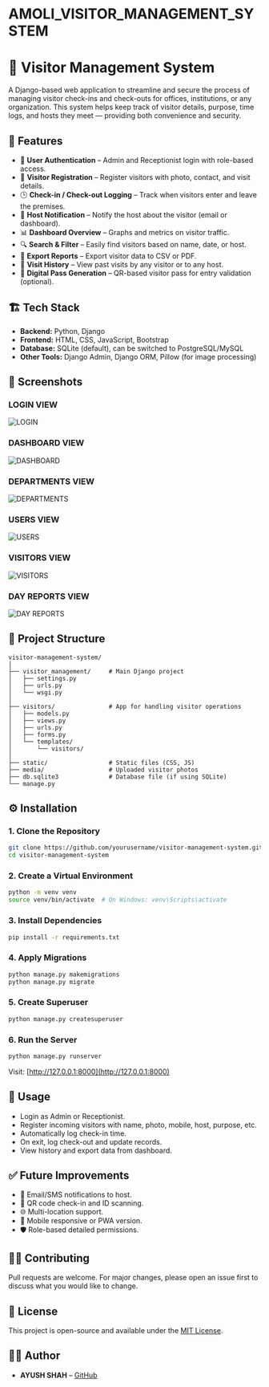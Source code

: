 # AMOLI_VISITOR_MANAGEMENT_SYSTEM

# 🛂 Visitor Management System

A Django-based web application to streamline and secure the process of managing visitor check-ins and check-outs for offices, institutions, or any organization. This system helps keep track of visitor details, purpose, time logs, and hosts they meet — providing both convenience and security.

## 🚀 Features

* 🔐 **User Authentication** – Admin and Receptionist login with role-based access.
* 📝 **Visitor Registration** – Register visitors with photo, contact, and visit details.
* 🕒 **Check-in / Check-out Logging** – Track when visitors enter and leave the premises.
* 👥 **Host Notification** – Notify the host about the visitor (email or dashboard).
* 📊 **Dashboard Overview** – Graphs and metrics on visitor traffic.
* 🔍 **Search & Filter** – Easily find visitors based on name, date, or host.
* 📁 **Export Reports** – Export visitor data to CSV or PDF.
* 📆 **Visit History** – View past visits by any visitor or to any host.
* 🧾 **Digital Pass Generation** – QR-based visitor pass for entry validation (optional).

## 🏗️ Tech Stack

* **Backend:** Python, Django
* **Frontend:** HTML, CSS, JavaScript, Bootstrap
* **Database:** SQLite (default), can be switched to PostgreSQL/MySQL
* **Other Tools:** Django Admin, Django ORM, Pillow (for image processing)

## 📸 Screenshots

### LOGIN VIEW
![LOGIN](screenshots/dashboard.png)

### DASHBOARD VIEW
![DASHBOARD](screenshots/checkin_form.png)

### DEPARTMENTS VIEW
![DEPARTMENTS](screenshots/report_page.png)

### USERS VIEW
![USERS](screenshots/report_page.png)

### VISITORS VIEW
![VISITORS](screenshots/report_page.png)

### DAY REPORTS VIEW
![DAY REPORTS](screenshots/report_page.png)


## 📂 Project Structure

```
visitor-management-system/
│
├── visitor_management/     # Main Django project
│   ├── settings.py
│   ├── urls.py
│   └── wsgi.py
│
├── visitors/               # App for handling visitor operations
│   ├── models.py
│   ├── views.py
│   ├── urls.py
│   ├── forms.py
│   └── templates/
│       └── visitors/
│
├── static/                 # Static files (CSS, JS)
├── media/                  # Uploaded visitor photos
├── db.sqlite3              # Database file (if using SQLite)
└── manage.py
```

## ⚙️ Installation

### 1. Clone the Repository

```bash
git clone https://github.com/yourusername/visitor-management-system.git
cd visitor-management-system
```

### 2. Create a Virtual Environment

```bash
python -m venv venv
source venv/bin/activate  # On Windows: venv\Scripts\activate
```

### 3. Install Dependencies

```bash
pip install -r requirements.txt
```

### 4. Apply Migrations

```bash
python manage.py makemigrations
python manage.py migrate
```

### 5. Create Superuser

```bash
python manage.py createsuperuser
```

### 6. Run the Server

```bash
python manage.py runserver
```

Visit: [http://127.0.0.1:8000](http://127.0.0.1:8000)

## 🧪 Usage

* Login as Admin or Receptionist.
* Register incoming visitors with name, photo, mobile, host, purpose, etc.
* Automatically log check-in time.
* On exit, log check-out and update records.
* View history and export data from dashboard.

## ✅ Future Improvements

* 🔔 Email/SMS notifications to host.
* 🧾 QR code check-in and ID scanning.
* 🌐 Multi-location support.
* 📱 Mobile responsive or PWA version.
* 🛡️ Role-based detailed permissions.

## 🧑‍💻 Contributing

Pull requests are welcome. For major changes, please open an issue first to discuss what you would like to change.

## 📄 License

This project is open-source and available under the [MIT License](LICENSE).

## 🙋‍♂️ Author

* **AYUSH SHAH** – [GitHub](https://github.com/yourusername)
